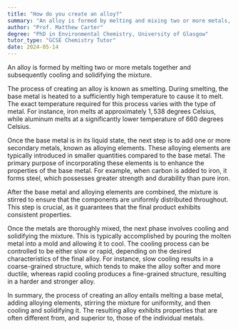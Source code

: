 ```yaml
---
title: "How do you create an alloy?"
summary: "An alloy is formed by melting and mixing two or more metals, followed by cooling and solidifying the combination."
author: "Prof. Matthew Carter"
degree: "PhD in Environmental Chemistry, University of Glasgow"
tutor_type: "GCSE Chemistry Tutor"
date: 2024-05-14
---
```


An alloy is formed by melting two or more metals together and subsequently cooling and solidifying the mixture.

The process of creating an alloy is known as smelting. During smelting, the base metal is heated to a sufficiently high temperature to cause it to melt. The exact temperature required for this process varies with the type of metal. For instance, iron melts at approximately $1,538$ degrees Celsius, while aluminum melts at a significantly lower temperature of $660$ degrees Celsius.

Once the base metal is in its liquid state, the next step is to add one or more secondary metals, known as alloying elements. These alloying elements are typically introduced in smaller quantities compared to the base metal. The primary purpose of incorporating these elements is to enhance the properties of the base metal. For example, when carbon is added to iron, it forms steel, which possesses greater strength and durability than pure iron.

After the base metal and alloying elements are combined, the mixture is stirred to ensure that the components are uniformly distributed throughout. This step is crucial, as it guarantees that the final product exhibits consistent properties.

Once the metals are thoroughly mixed, the next phase involves cooling and solidifying the mixture. This is typically accomplished by pouring the molten metal into a mold and allowing it to cool. The cooling process can be controlled to be either slow or rapid, depending on the desired characteristics of the final alloy. For instance, slow cooling results in a coarse-grained structure, which tends to make the alloy softer and more ductile, whereas rapid cooling produces a fine-grained structure, resulting in a harder and stronger alloy.

In summary, the process of creating an alloy entails melting a base metal, adding alloying elements, stirring the mixture for uniformity, and then cooling and solidifying it. The resulting alloy exhibits properties that are often different from, and superior to, those of the individual metals.
    